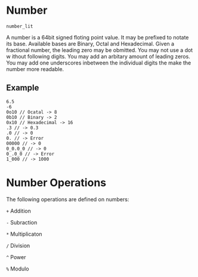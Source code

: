 
# Number
`number_lit`

A number is a 64bit signed floting point value.
It may be prefixed to notate its base. Available bases are Binary, Octal and Hexadecimal. Given a fractional number, the leading zero may be obmitted. You may not use a dot w
ithout following digits. You may add an arbitary amount of leading zeros. You may add one underscores inbetween the individual digits the make the number more readable.

## Example
```
6.5
-6
0o10 // Ocatal -> 8
0b10 // Binary -> 2
0x10 // Hexadecimal -> 16
.3 // -> 0.3
.0 // -> 0
0. // -> Error
00000 // -> 0
0_0.0_0 // -> 0
0_.0_0 // -> Error
1_000 // -> 1000
```

# Number Operations
The following operations are defined on numbers: 

`+` Addition

`-` Subraction

`*` Multiplicaton

`/` Division

`^` Power

`%` Modulo